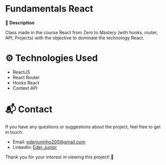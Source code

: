 # Fundamentals React

🚀 **Description**

Class made in the course React from Zero to Mastery (with hooks, router, API, Projects) with the objective to dominate the technology React.

# ⚙️ Technologies Used
- ReactJS
- React Router
- Hooks React
- Context API

# 📬 Contact
If you have any questions or suggestions about the project, feel free to get in touch.

- Email: ederjuninho200@gmail.com
- LinkedIn: [Eder Junior](https://www.linkedin.com/in/ederjuniordev/)

Thank you for your interest in viewing this project! 🙌
